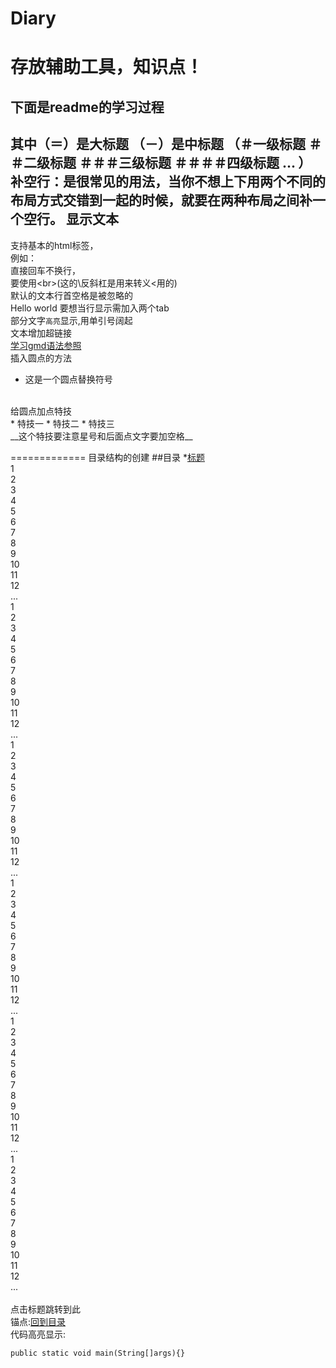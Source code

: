 # Diary
存放辅助工具，知识点！
====================
下面是readme的学习过程
--------------------
其中（＝）是大标题
（－）是中标题
（＃一级标题
  ＃＃二级标题
  ＃＃＃三级标题
  ＃＃＃＃四级标题
  ...
）
<br>
补空行：是很常见的用法，当你不想上下用两个不同的布局方式交错到一起的时候，就要在两种布局之间补一个空行。
显示文本
--------
支持基本的html标签，
<BR>
例如：<BR>
直接回车不换行，<br>
要使用\<br>(这的\反斜杠是用来转义<用的)
<br>
默认的文本行首空格是被忽略的
<br>
    Hello world 要想当行显示需加入两个tab
<BR>
部分文字`高亮`显示,用单引号阔起
<br>
文本增加超链接
<br>
[学习gmd语法参照](http://blog.csdn.net/kaitiren/article/details/38513715 "增加鼠标悬停效果")
<br>
插入圆点的方法
<br>
* 这是一个圆点替换符号
<br>
给圆点加点特技
<br>
* 特技一
    * 特技二
      * 特技三
<br>
__这个特技要注意星号和后面点文字要加空格__

=============
目录结构的创建
##<a name ="index"/>目录
*[标题](#title)  
1  
2  
3  
4  
5  
6  
7  
8  
9  
10  
11  
12  
...  
1  
2  
3  
4  
5  
6  
7  
8  
9  
10  
11  
12  
...  
1  
2  
3  
4  
5  
6  
7  
8  
9  
10  
11  
12  
...  
1  
2  
3  
4  
5  
6  
7  
8  
9  
10  
11  
12  
...  
1  
2  
3  
4  
5  
6  
7  
8  
9  
10  
11  
12  
...  
1  
2  
3  
4  
5  
6  
7  
8  
9  
10  
11  
12  
...  
<a name="title"/>  
点击标题跳转到此  
锚点:[回到目录](#index)  
代码高亮显示:  
```
public static void main(String[]args){}  
```



